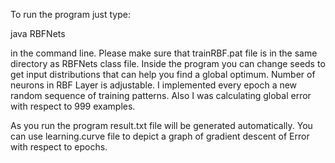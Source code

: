 To run the program just type:

java RBFNets

in the command line. Please make sure that trainRBF.pat file is in the same directory as RBFNets class file. Inside the program you can change seeds to get input distributions that can help you find a global optimum. Number of neurons in RBF Layer is adjustable. I implemented every epoch a new random sequence of training patterns. Also I was calculating
global error with respect to 999 examples.

As you run the program result.txt file will be generated automatically. You can use learning.curve file to depict a graph of gradient descent of Error with respect to epochs.

